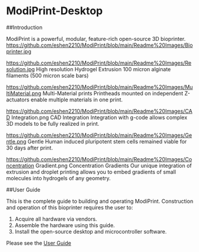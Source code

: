 # ModiPrint-Desktop

##Introduction

ModiPrint is a powerful, modular, feature-rich open-source 3D bioprinter. 
https://github.com/eshen2210/ModiPrint/blob/main/Readme%20Images/Bioprinter.jpg

https://github.com/eshen2210/ModiPrint/blob/main/Readme%20Images/Resolution.jpg
High resolution Hydrogel Extrusion
100 micron alginate filaments (500 micron scale bars)

https://github.com/eshen2210/ModiPrint/blob/main/Readme%20Images/MultiMaterial.png
Multi-Material prints
Printheads mounted on independent Z-actuators enable multiple materials in one print.

https://github.com/eshen2210/ModiPrint/blob/main/Readme%20Images/CAD Integration.png
CAD Integration
Integration with g-code allows complex 3D models to be fully realized in print.

https://github.com/eshen2210/ModiPrint/blob/main/Readme%20Images/Gentle.png
Gentle
Human induced pluripotent stem cells remained viable for 30 days after print.

https://github.com/eshen2210/ModiPrint/blob/main/Readme%20Images/Concentration Gradient.png
Concentration Gradients
Our unique integration of extrusion and droplet printing allows you to embed gradients of small molecules into hydrogels of any geometry.

##User Guide

This is the complete guide to building and operating ModiPrint. Construction and operation of this 
bioprinter requires the user to: 
1. Acquire all hardware via vendors. 
2. Assemble the hardware using this guide.
3. Install the open-source desktop and microcontroller software. 

Please see the [User Guide](https://github.com/eshen2210/ModiPrint/blob/main/User%20Guide.pdf) 
